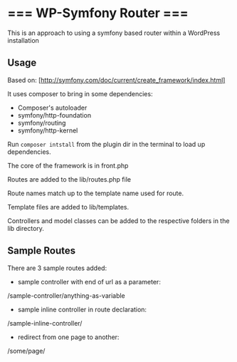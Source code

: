 # === WP-Symfony Router ===

This is an approach to using a symfony based router within a WordPress installation


## Usage
Based on: [http://symfony.com/doc/current/create_framework/index.html]

It uses composer to bring in some dependencies:

- Composer's autoloader
- symfony/http-foundation
- symfony/routing
- symfony/http-kernel

Run `composer intstall` from the plugin dir in the terminal to load up dependencies.

The core of the framework is in front.php

Routes are added to the lib/routes.php file

Route names match up to the template name used for route.

Template files are added to lib/templates.

Controllers and model classes can be added to the respective folders in the lib directory.

## Sample Routes
There are 3 sample routes added:

- sample controller with end of url as a parameter:

/sample-controller/anything-as-variable

- sample inline controller in route declaration:

/sample-inline-controller/

- redirect from one page to another:

/some/page/
